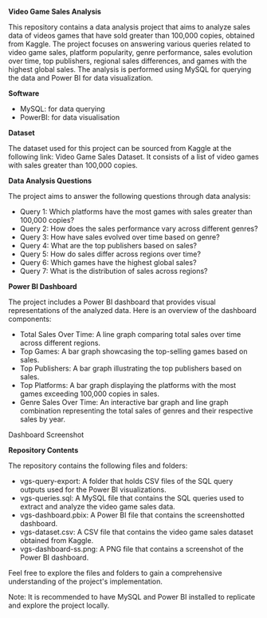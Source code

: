 **Video Game Sales Analysis**

This repository contains a data analysis project that aims to analyze sales data of videos games that have sold greater than 100,000 copies, obtained from Kaggle. The project focuses on answering various queries related to video game sales, platform popularity, genre performance, sales evolution over time, top publishers, regional sales differences, and games with the highest global sales. The analysis is performed using MySQL for querying the data and Power BI for data visualization.

**Software**

- MySQL: for data querying 
- PowerBI: for data visualisation

**Dataset**

The dataset used for this project can be sourced from Kaggle at the following link: Video Game Sales Dataset. It consists of a list of video games with sales greater than 100,000 copies.

**Data Analysis Questions**

The project aims to answer the following questions through data analysis:

- Query 1: Which platforms have the most games with sales greater than 100,000 copies?
- Query 2: How does the sales performance vary across different genres?
- Query 3: How have sales evolved over time based on genre?
- Query 4: What are the top publishers based on sales?
- Query 5: How do sales differ across regions over time?
- Query 6: Which games have the highest global sales?
- Query 7: What is the distribution of sales across regions?

**Power BI Dashboard**

The project includes a Power BI dashboard that provides visual representations of the analyzed data. Here is an overview of the dashboard components:

- Total Sales Over Time: A line graph comparing total sales over time across different regions.
- Top Games: A bar graph showcasing the top-selling games based on sales.
- Top Publishers: A bar graph illustrating the top publishers based on sales.
- Top Platforms: A bar graph displaying the platforms with the most games exceeding 100,000 copies in sales.
- Genre Sales Over Time: An interactive bar graph and line graph combination representing the total sales of genres and their respective sales by year.

Dashboard Screenshot

**Repository Contents**

The repository contains the following files and folders:

- vgs-query-export: A folder that holds CSV files of the SQL query outputs used for the Power BI visualizations.
- vgs-queries.sql: A MySQL file that contains the SQL queries used to extract and analyze the video game sales data.
- vgs-dashboard.pbix: A Power BI file that contains the screenshotted dashboard.
- vgs-dataset.csv: A CSV file that contains the video game sales dataset obtained from Kaggle.
- vgs-dashboard-ss.png: A PNG file that contains a screenshot of the Power BI dashboard.

Feel free to explore the files and folders to gain a comprehensive understanding of the project's implementation.

Note: It is recommended to have MySQL and Power BI installed to replicate and explore the project locally.